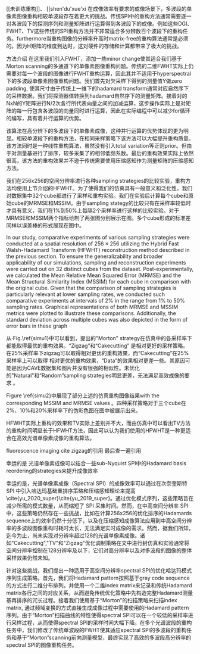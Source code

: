 [[未训练重构]]、
[[shen'du'xue'xi
	在成像效率有要求的成像场景下，多波段的单像素图像重构相较单波段存在着更大的挑战。传统SPI中的重构方法通常需要逐一对各波段下的探测序列和测量矩阵进行运算得到各波段下的成像。例如这些DGI、FWHT、TV这些传统的SPI重构方法并不非常适合多分辨数百个波段下的重构任务。furthermore当重构图像的分辨率升高时matrix-free的重构算法通常是必须的。因为H矩阵的维度到达时，这对硬件的存储和计算都带来了极大的挑战。

方法介绍
在这里我们引入FWHT，添加一些minor change使其适合我们基于Morton scanning的多通道下的单像素图像重构问题。传统的二维FWHT实际上仍需要对每一个波段的图像进行FWHT重构运算，因此其并不适用于hyperspectral下的多波段单像素图像重构问题。我们首先对欠采样下得到的测量值Y做zero padding, 使其尺寸由于传统上一维下的hadamard transform通常对应自然序下的采样数据。我们将探测器值转换到hadamard自然序下的测量矩阵。接着对的NxN的Y矩阵进行N/2次各行所代表向量之间的加减运算，这步操作实际上是对矩阵的每一行包含各波段的向量同时进行运算，因此在实际编程中可以减少for循环的编写，具有着并行运算的优势。

该算法在高分辨下的多波段下的单像素成像，这种并行运算的优势体现的更为明显。相较单波段下的重构方法，在相同采样策略下该方法可以大幅提升重构质量。
该方法同时是一种线性重构算法，虽然没有引入total variation等正则prior。但由于对测量基进行了排序，较多采集了的相邻低频系数。最后的重构效果实际上依然很高，该方法的重构效果并不逊于传统需要使用压缩感知作为测量矩阵的压缩感知方法。

我们在256x256的空间分辨率进行各种sampling strategies的比较实验，重构方法均使用上节介绍的HFWHT。为了使得我们的仿真具有一般意义和泛化性，我们对数据集中32个cube都进行了采样和重构实验。我们在实验后计算每个cube和原始cube的MRMSE和MSSIM。由于sampling stategy的比较只有在采样率较低时才具有意义，我们在1%到50%上每隔2个采样率进行这样的比较实验。对于MRMSE和MSSIM两个指标绘制了两张图分别展示在图。多个cube形成的标准差同样以误差棒的形式展现在图中。

  
In our study, comparative experiments of various sampling strategies were conducted at a spatial resolution of $256\times 256$ utilizing the Hybrid Fast Walsh-Hadamard Transform (HFWHT) reconstruction method described in the previous section. To ensure the generalizability and broader applicability of our simulations, sampling and reconstruction experiments were carried out on 32 distinct cubes from the dataset. Post-experimentally, we calculated the Mean Relative Mean Squared Error (MRMSE) and the Mean Structural Similarity Index (MSSIM) for each cube in comparison with the original cube. Given that the comparison of sampling strategies is particularly relevant at lower sampling rates, we conducted such comparative experiments at intervals of 2% in the range from 1% to 50% sampling rates. Graphical representations of both MRMSE and MSSIM metrics were plotted to illustrate these comparisons. Additionally, the standard deviation across multiple cubes was also depicted in the form of error bars in these graph 

从·Fig.\ref{simu1}中可以看到，提出的"Morton" strategy在仿真中的各采样率下都能取得最优的重构效果。“Zigzag”和“Cakecutting” 是相对更好的采样策略。 在25%采样率下zigzag可以取得相对更优的重构效果，而“Cakecutting”在25%采样率上可以取得 相对更优的重构效果，“Data”的效果相对更差一些。其原因可能是因为CAVE数据集和图片并没有很强的相似性。未优化的"Natural"和“Random”sampling strategies明显更差，无法满足高效成像的要求 。

Figure \ref{simu2}中展现了部分上述的仿真重构图像结果with the corresponding MSSIM and MRMSE values 。四种采样策略对于三个cube在2%、10%和20%采样率下的伪彩色图在图中被展示出来。

HFWHT实际上重构的效果和TV实际上差别并不大，而由仿真中可以看出TV方法的重构时间明显长于HFWHT方法，因此可以认为我们使用的HFWHT是一种更适合在高效光谱单像素成像的重构算法。

fluorescence imaging cite
zigzag的引用 最后查一遍引用

幸运的是 光谱单像素成像可以结合一些sub-Nyquist SPI中的Hadamard basis reordering的strategies来提升成像效率

幸运的是，光谱单像素成像（Spectral SPI）的成像效率可以通过在次奈奎斯特 SPI 中引入哈达玛基础重排序策略和压缩感知理论来提高\cite{yu_2020_super}\cite{yu_2019_super}。通过优化模式序列，这些策略旨在减少所需的模式数量，从而缩短了 SPI 采集时间。然而，在中高空间分辨率 SPI 中，这些策略仍然存在一些挑战，比如在计算256x256的优化排序的Hadamards sequence上的效率仍然十分低下，以及在压缩感知成像算法应用到中高空间分辨率的多波段图像重构时耗时太长，无法满足实时成像的需求。然而，据我们所知，迄今为止，尚未实现对分辨率超过128的光谱单像素成像。诸如"Cakecutting","TV"和"Zigzag"优化调制策略在文中进行封仿真和实验通常将空间分辨率控制在128分辨率及以下，它们对高分辨率以及对多波段的图像的整体采样效果仍然未知。

针对这些挑战，我们提出一种适用于高空间分辨率spectral SPI的优化哈达玛模式序列生成策略。首先，我们将Hadamard pattern按照基于gray code sequence的方式进行二维分布排列。并使用一个二维index matrix来记录和传统Hadamard matrix各行之间的对应关系，从而避免传统优化策略中先构造完整Hadamard测量基再排序的冗长过程。接着我们使用基于“Morton”的扫描策略来扫描index matrix, 通过频域变换的方式直接生成成像过程中需要使用的Hadamard pattern 序列。由于“Morton”扫描曲线的特性使得spectral SPI可以在一个较低的采样率进行采样过程，从而使得spectral SPI的采样时间大幅下降。在多个光谱波段的重构任务中，我们修改了传统单波段的FWHT使其适应spectral SPI的多波段的重构任务和基于“Morton”scanning前向测量模型，最终实现了高效的多波段高分辨率的spectral SPI的图像重构任务。